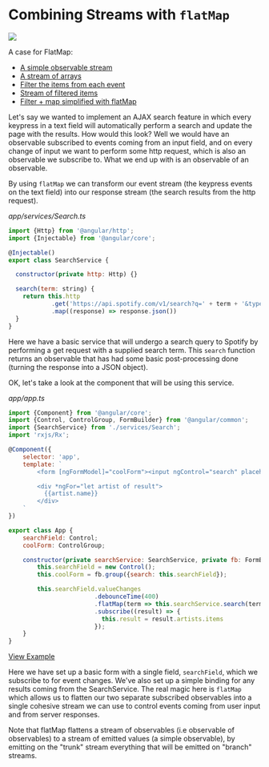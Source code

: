 # Combining Streams with `flatMap`

![](../images/flat-map.png)

A case for FlatMap:

- [A simple observable stream](http://jsbin.com/nutegi/36/edit?js,console)
- [A stream of arrays](http://jsbin.com/lerake/3/edit?js,console)
- [Filter the items from each event](http://jsbin.com/widadiz/2/edit?js,console)
- [Stream of filtered items](http://jsbin.com/reyoja/2/edit?js,console)
- [Filter + map simplified with flatMap](http://jsbin.com/sahiye/2/edit?js,console)


Let's say we wanted to implement an AJAX search feature in which every keypress in a text field will automatically perform a search and update the page with the results. How would this look? Well we would have an observable subscribed to events coming from an input field, and on every change of input we want to perform some http request, which is also an observable we subscribe to. What we end up with is an observable of an observable.

By using `flatMap` we can transform our event stream (the keypress events on the text field) into our response stream (the search results from the http request).

*app/services/Search.ts*

```js
import {Http} from '@angular/http';
import {Injectable} from '@angular/core';

@Injectable()
export class SearchService {

  constructor(private http: Http) {}

  search(term: string) {
    return this.http
    		.get('https://api.spotify.com/v1/search?q=' + term + '&type=artist')
    		.map((response) => response.json())
  }
}
```

Here we have a basic service that will undergo a search query to Spotify by performing a get request with a supplied search term. This `search` function returns an observable that has had some basic post-processing done (turning the response into a JSON object).

OK, let's take a look at the component that will be using this service.

*app/app.ts*

```js
import {Component} from '@angular/core';
import {Control, ControlGroup, FormBuilder} from '@angular/common';
import {SearchService} from './services/Search';
import 'rxjs/Rx';

@Component({
	selector: 'app',
	template: `
		<form [ngFormModel]="coolForm"><input ngControl="search" placeholder="Search Spotify artist"></form>

		<div *ngFor="let artist of result">
		  {{artist.name}}
		</div>
	`
})

export class App {
	searchField: Control;
	coolForm: ControlGroup;

	constructor(private searchService: SearchService, private fb: FormBuilder) {
		this.searchField = new Control();
		this.coolForm = fb.group({search: this.searchField});

		this.searchField.valueChanges
						.debounceTime(400)
						.flatMap(term => this.searchService.search(term))
						.subscribe((result) => {
						  this.result = result.artists.items
						});
	}
}
```
[View Example](http://plnkr.co/edit/l9YXqdfsptd6jG64b5lV?p=preview)

Here we have set up a basic form with a single field, `searchField`, which we subscribe to for event changes.
We've also set up a simple binding for any results coming from the SearchService.
The real magic here is `flatMap` which allows us to flatten our two separate subscribed observables
into a single cohesive stream we can use to control events coming from user input and from server responses.

Note that flatMap flattens a stream of observables (i.e observable of observables) to a stream of emitted values (a simple observable), by emitting on the "trunk" stream everything that will be emitted on "branch" streams.
